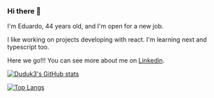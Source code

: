 ### Hi there 👋 

I'm Eduardo, 44 years old, and I'm open for a new job.

I like working on projects developing with react. I'm learning next and typescript too. 

Here we go!!! You can see more about me on [Linkedin](https://www.linkedin.com/in/eduardo-a-ferreira/).



<!--
**duduk3/duduk3** is a ✨ _special_ ✨ repository because its `README.md` (this file) appears on your GitHub profile.

Here are some ideas to get you started:

- 🔭 I’m currently working on ...
- 🌱 I’m currently learning ...
- 👯 I’m looking to collaborate on ...
- 🤔 I’m looking for help with ...
- 💬 Ask me about ...
- 📫 How to reach me: ...
- 😄 Pronouns: ...
- ⚡ Fun fact: ...
-->
[![Duduk3's GitHub stats](https://github-readme-stats.vercel.app/api?username=duduk3&show_icons=true&theme=dark&count_private=true)](https://github.com/duduk3/github-readme-stats)

[![Top Langs](https://github-readme-stats.vercel.app/api/top-langs/?username=duduk3&layout=compact&theme=dark)](https://github.com/duduk3/github-readme-stats)
